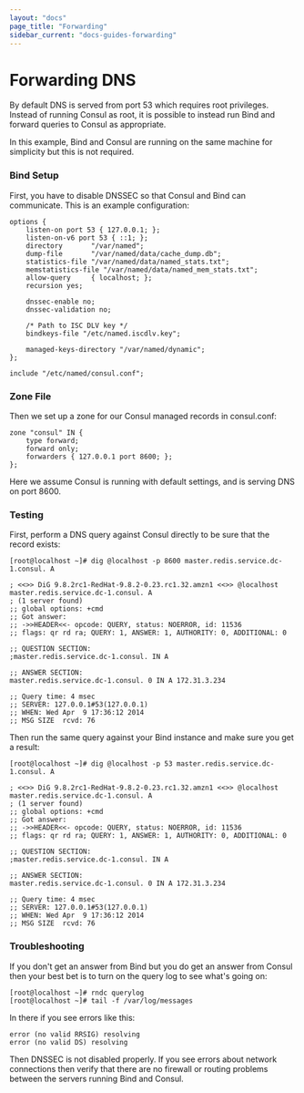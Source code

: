 ```yaml
---
layout: "docs"
page_title: "Forwarding"
sidebar_current: "docs-guides-forwarding"
---
```


# Forwarding DNS

By default DNS is served from port 53 which requires root privileges.
Instead of running Consul as root, it is possible to instead run Bind
and forward queries to Consul as appropriate.

In this example, Bind and Consul are running on the same machine for
simplicity but this is not required.

### Bind Setup

First, you have to disable DNSSEC so that Consul and Bind can communicate.
This is an example configuration:

    options {
        listen-on port 53 { 127.0.0.1; };
        listen-on-v6 port 53 { ::1; };
        directory       "/var/named";
        dump-file       "/var/named/data/cache_dump.db";
        statistics-file "/var/named/data/named_stats.txt";
        memstatistics-file "/var/named/data/named_mem_stats.txt";
        allow-query     { localhost; };
        recursion yes;

        dnssec-enable no;
        dnssec-validation no;

        /* Path to ISC DLV key */
        bindkeys-file "/etc/named.iscdlv.key";

        managed-keys-directory "/var/named/dynamic";
    };

    include "/etc/named/consul.conf";

### Zone File

Then we set up a zone for our Consul managed records in consul.conf:

    zone "consul" IN {
        type forward;
        forward only;
        forwarders { 127.0.0.1 port 8600; };
    };

Here we assume Consul is running with default settings, and is serving
DNS on port 8600.

### Testing

First, perform a DNS query against Consul directly to be sure that the record exists:

    [root@localhost ~]# dig @localhost -p 8600 master.redis.service.dc-1.consul. A

    ; <<>> DiG 9.8.2rc1-RedHat-9.8.2-0.23.rc1.32.amzn1 <<>> @localhost master.redis.service.dc-1.consul. A
    ; (1 server found)
    ;; global options: +cmd
    ;; Got answer:
    ;; ->>HEADER<<- opcode: QUERY, status: NOERROR, id: 11536
    ;; flags: qr rd ra; QUERY: 1, ANSWER: 1, AUTHORITY: 0, ADDITIONAL: 0

    ;; QUESTION SECTION:
    ;master.redis.service.dc-1.consul. IN A

    ;; ANSWER SECTION:
    master.redis.service.dc-1.consul. 0 IN A 172.31.3.234

    ;; Query time: 4 msec
    ;; SERVER: 127.0.0.1#53(127.0.0.1)
    ;; WHEN: Wed Apr  9 17:36:12 2014
    ;; MSG SIZE  rcvd: 76

Then run the same query against your Bind instance and make sure you get a result:

    [root@localhost ~]# dig @localhost -p 53 master.redis.service.dc-1.consul. A

    ; <<>> DiG 9.8.2rc1-RedHat-9.8.2-0.23.rc1.32.amzn1 <<>> @localhost master.redis.service.dc-1.consul. A
    ; (1 server found)
    ;; global options: +cmd
    ;; Got answer:
    ;; ->>HEADER<<- opcode: QUERY, status: NOERROR, id: 11536
    ;; flags: qr rd ra; QUERY: 1, ANSWER: 1, AUTHORITY: 0, ADDITIONAL: 0

    ;; QUESTION SECTION:
    ;master.redis.service.dc-1.consul. IN A

    ;; ANSWER SECTION:
    master.redis.service.dc-1.consul. 0 IN A 172.31.3.234

    ;; Query time: 4 msec
    ;; SERVER: 127.0.0.1#53(127.0.0.1)
    ;; WHEN: Wed Apr  9 17:36:12 2014
    ;; MSG SIZE  rcvd: 76

### Troubleshooting

If you don't get an answer from Bind but you do get an answer from Consul then your
best bet is to turn on the query log to see what's going on:

    [root@localhost ~]# rndc querylog
    [root@localhost ~]# tail -f /var/log/messages

In there if you see errors like this:

    error (no valid RRSIG) resolving
    error (no valid DS) resolving

Then DNSSEC is not disabled properly.  If you see errors about network connections
then verify that there are no firewall or routing problems between the servers
running Bind and Consul.
